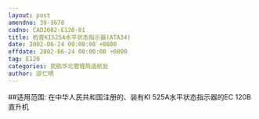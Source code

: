 ```yaml
---
layout: post
amendno: 39-3670
cadno: CAD2002-E120-01
title: 检查KI525A水平状态指示器(ATA34)
date: 2002-06-24 00:00:00 +0800
effdate: 2002-06-24 00:00:00 +0800
tag: E120
categories: 民航华北管理局适航处
author: 邵仁明
---
```


##适用范围:
在中华人民共和国注册的、装有KI 525A水平状态指示器的EC 120B直升机

